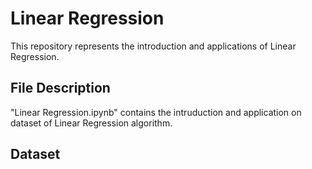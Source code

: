 # Linear Regression

This repository represents the introduction and applications of Linear Regression.

## File Description

"Linear Regression.ipynb" contains the intruduction and application on dataset of Linear Regression algorithm. 



## Dataset

